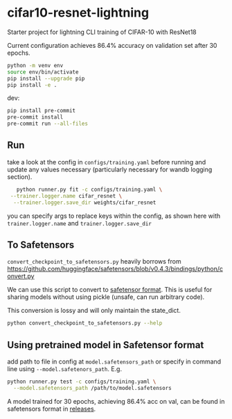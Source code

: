 # cifar10-resnet-lightning
Starter project for lightning CLI training of CIFAR-10 with ResNet18

Current configuration achieves 86.4% accuracy on validation set after 30 epochs.

```bash
python -m venv env
source env/bin/activate
pip install --upgrade pip
pip install -e .
```

dev:
```bash
pip install pre-commit
pre-commit install
pre-commit run --all-files
```

## Run

take a look at the config in `configs/training.yaml` before running and update any values necessary (particularly necessary for wandb logging section).

```bash
   python runner.py fit -c configs/training.yaml \
 --trainer.logger.name cifar_resnet \
  --trainer.logger.save_dir weights/cifar_resnet
```

you can specify args to replace keys within the config, as shown here with `trainer.logger.name` and `trainer.logger.save_dir`

## To Safetensors

`convert_checkpoint_to_safetensors.py` heavily borrows from https://github.com/huggingface/safetensors/blob/v0.4.3/bindings/python/convert.py

We can use this script to convert to [safetensor format](https://github.com/huggingface/safetensors). This is useful for sharing models without using pickle (unsafe, can run arbitrary code).

This conversion is lossy and will only maintain the state_dict.

```bash
python convert_checkpoint_to_safetensors.py --help
```

## Using pretrained model in Safetensor format

add path to file in config at `model.safetensors_path` or specify in command line using `--model.safetenors_path`. E.g.

```bash
python runner.py test -c configs/training.yaml \
  --model.safetensors_path /path/to/model.safetensors
```

A model trained for 30 epochs, achieving 86.4% acc on val, can be found in safetensors format in [releases](https://github.com/lannelin/cifar10-resnet-lightning/releases).
